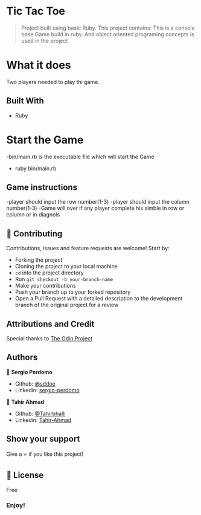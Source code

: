 # Tic Tac Toe
> Project built using basic Ruby.
  This project contains:
  This is a console base Game build in ruby. And object oriented programing concepts is used in the project
# What it does
Two players needed to play thi game.

## Built With
- Ruby

# Start the Game 
-bin/main.rb is the executable file which will start the Game
- ruby bin/main.rb 

## Game instructions
-player should input the row number(1-3)
-player should input the column number(1-3)
-Game will over if any player complete his simble in row or column or in diagnols

## 🤝 Contributing

Contributions, issues and feature requests are welcome! Start by:
* Forking the project
* Cloning the project to your local machine
* `cd` into the project directory
* Run `git checkout -b your-branch-name`
* Make your contributions
* Push your branch up to your forked repository
* Open a Pull Request with a detailed description to the development branch of the original project for a review

## Attributions and Credit
Special thanks to [The Odin Project](https://www.theodinproject.com/courses/ruby-programming/lessons/advanced-building-blocks) 

## Authors

👤 **Sergio Perdomo**

- Github: [@sddoe](https://github.com/sddoe)
- Linkedin: [sergio-perdomo](https://www.linkedin.com/in/sergio-david-perdomo-rivera-07b6b7b8/)

👤 **Tahir Ahmad**

- Github: [@Tahirbhalli](https://github.com/Tahirbhalli)
- Linkedin: [Tahir-Ahmad](https://www.linkedin.com/in/tahir-ahmad-483035164/)

## Show your support

Give a ⭐️ if you like this project!

## 📝 License

Free

### Enjoy!
